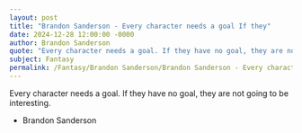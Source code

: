 ```yaml
---
layout: post
title: "Brandon Sanderson - Every character needs a goal If they"
date: 2024-12-28 12:00:00 -0000
author: Brandon Sanderson
quote: "Every character needs a goal. If they have no goal, they are not going to be interesting."
subject: Fantasy
permalink: /Fantasy/Brandon Sanderson/Brandon Sanderson - Every character needs a goal If they
---
```


Every character needs a goal. If they have no goal, they are not going to be interesting.

- Brandon Sanderson
